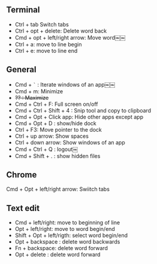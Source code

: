 ## Terminal
 
- Ctrl + tab Switch tabs
- Ctrl + opt + delete: Delete word back  
- Cmd + opt + left/right arrow: Move word￼￼
- Ctrl + a: move to line begin
- Ctrl + e: move to line end

## General

- Cmd +  `` ` `` : Iterate windows of an app￼￼
- Cmd + m: Minimize
- ~~?? : Maximize~~
- Cmd + Ctrl + F: Full screen on/off  
- Cmd + Ctrl + Shift + 4 : Snip tool and copy to clipboard
- Cmd + Opt + Click app: Hide other apps except app
- Cmd + Opt + D : show/hide dock
- Ctrl + F3: Move pointer to the dock
- Ctrl + up arrow: Show spaces  
- Ctrl + down arrow: Show windows of an app
- Cmd + Ctrl + Q : logout￼  
- Cmd + Shift + . : show hidden files

## Chrome

Cmd + Opt + left/right arrow: Swiitch tabs

## Text edit
 
 - Cmd + left/right: move to beginning of line  
 - Opt + left/right: move to word begin/end
 - Shift + Opt + left/rigth: select word begin/end
 - Opt + backspace : delete word backwards 
 - Fn + backspace: delete word forward
 - Opt + delete : delete word forward

